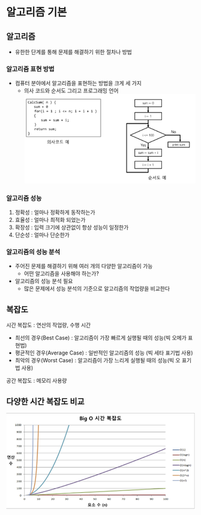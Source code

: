 # 알고리즘 기본
## 알고리즘
- 유한한 단계를 통해 문제를 해결하기 위한 절차나 방법

### 알고리즘 표현 방법
- 컴퓨터 분야에서 알고리즘을 표현하는 방법을 크게 세 가지
    - 의사 코드와 순서도 그리고 프로그래밍 언어
        ![img.png](img.png)
   
### 알고리즘 성능
1. 정확성 : 얼마나 정확하게 동작하는가
2. 효율성 : 얼마나 최적화 되었는가
3. 확장성 : 입력 크기에 상관없이 항상 성능이 일정한가
4. 단순성 : 얼마나 단순한가

### 알고리즘의 성능 분석
- 주어진 문제를 해결하기 위해 여러 개의 다양한 알고리즘이 가능
    - 어떤 알고리즘을 사용해야 하는가?
- 알고리즘의 성능 분석 필요
    - 많은 문제에서 성능 분석의 기준으로 알고리즘의 작업량을 비교한다
    
## 복잡도
시간 복잡도 : 연산의 작업량, 수행 시간
- 최선의 경우(Best Case) : 알고리즘이 가장 빠르게 실행될 때의 성능(빅 오메가 표현법)
- 평균적인 경우(Average Case) : 일반적인 알고리즘의 성능 (빅 세타 표기법 사용)
- 최악의 경우(Worst Case) : 알고리즘이 가장 느리게 실행될 때의 성능(빅 오 표기법 사용)

공간 복잡도 : 메모리 사용량

## 다양한 시간 복잡도 비교
![img_1.png](img_1.png)